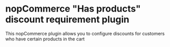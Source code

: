 # nopCommerce "Has products" discount requirement plugin
This nopCommerce plugin allows you to configure discounts for customers who have certain products in the cart
